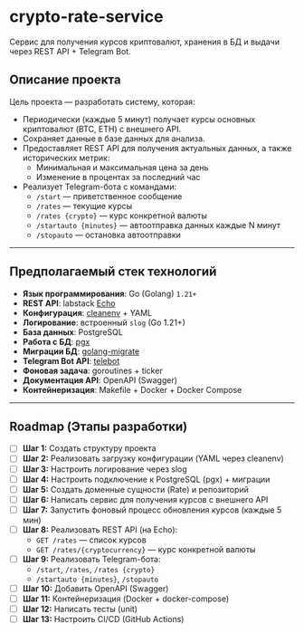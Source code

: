 # crypto-rate-service

Сервис для получения курсов криптовалют, хранения в БД и выдачи через REST API + Telegram Bot.

## Описание проекта

Цель проекта — разработать систему, которая:
- Периодически (каждые 5 минут) получает курсы основных криптовалют (BTC, ETH) с внешнего API.
- Сохраняет данные в базе данных для анализа.
- Предоставляет REST API для получения актуальных данных, а также исторических метрик:
    - Минимальная и максимальная цена за день
    - Изменение в процентах за последний час
- Реализует Telegram-бота с командами:
    - `/start` — приветственное сообщение
    - `/rates` — текущие курсы
    - `/rates {crypto}` — курс конкретной валюты
    - `/startauto {minutes}` — автоотправка данных каждые N минут
    - `/stopauto` — остановка автоотправки

---

## Предполагаемый стек технологий

- **Язык программирования**: Go (Golang) `1.21+`
- **REST API**: labstack [Echo](https://github.com/labstack/echo)
- **Конфигурация**: [cleanenv](https://github.com/ilyakaznacheev/cleanenv) + YAML
- **Логирование**: встроенный `slog` (Go 1.21+)
- **База данных**: PostgreSQL
- **Работа с БД**: [pgx](https://github.com/jackc/pgx)
- **Миграции БД**: [golang-migrate](https://github.com/golang-migrate/migrate)
- **Telegram Bot API**: [telebot](https://github.com/tucnak/telebot)
- **Фоновая задача**: goroutines + ticker
- **Документация API**: OpenAPI (Swagger)
- **Контейнеризация**: Makefile + Docker + Docker Compose

---

## Roadmap (Этапы разработки)

- [ ] **Шаг 1:** Создать структуру проекта
- [ ] **Шаг 2:** Реализовать загрузку конфигурации (YAML через cleanenv)
- [ ] **Шаг 3:** Настроить логирование через slog
- [ ] **Шаг 4:** Настроить подключение к PostgreSQL (pgx) + миграции
- [ ] **Шаг 5:** Создать доменные сущности (Rate) и репозиторий
- [ ] **Шаг 6:** Написать сервис для получения курсов с внешнего API
- [ ] **Шаг 7:** Запустить фоновый процесс обновления курсов (каждые 5 мин)
- [ ] **Шаг 8:** Реализовать REST API (на Echo):
    - `GET /rates` — список курсов
    - `GET /rates/{cryptocurrency}` — курс конкретной валюты
- [ ] **Шаг 9:** Реализовать Telegram-бота:
    - `/start`, `/rates`, `/rates {crypto}`
    - `/startauto {minutes}`, `/stopauto`
- [ ] **Шаг 10:** Добавить OpenAPI (Swagger)
- [ ] **Шаг 11:** Контейнеризация (Docker + docker-compose)
- [ ] **Шаг 12:** Написать тесты (unit)
- [ ] **Шаг 13:** Настроить CI/CD (GitHub Actions)
